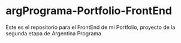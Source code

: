 # argPrograma-Portfolio-FrontEnd
Este es el repositorio para el FrontEnd de mi Portfolio, proyecto de la segunda etapa de Argentina Programa